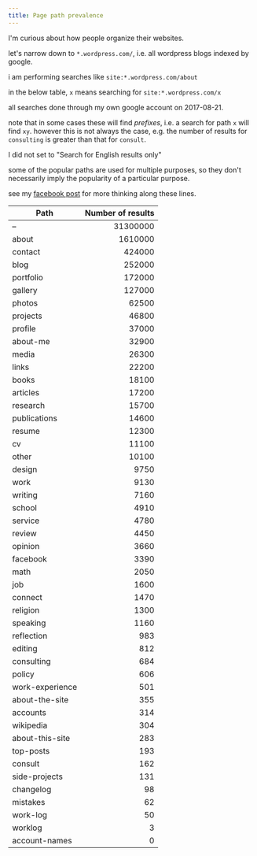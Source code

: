 ```yaml
---
title: Page path prevalence
---
```


I'm curious about how people organize their websites.

let's narrow down to `*.wordpress.com/`, i.e. all wordpress blogs indexed by
google.

i am performing searches like `site:*.wordpress.com/about`

in the below table, `x` means searching for `site:*.wordpress.com/x`

all searches done through my own google account on 2017-08-21.

note that in some cases these will find *prefixes*, i.e. a search for path `x`
will find `xy`. however this is not always the case, e.g. the number of results
for `consulting` is greater than that for `consult`.

I did not set to "Search for English results only"

some of the popular paths are used for multiple purposes, so they don't
necessarily imply the popularity of a particular purpose.

see my [facebook
post](https://www.facebook.com/riceissa/posts/1969878083291139) for more
thinking along these lines.

|Path|Number of results|
|----|----------------:|
|–|31300000|
|about|1610000|
|contact|424000|
|blog|252000|
|portfolio|172000|
|gallery|127000|
|photos|62500|
|projects|46800|
|profile|37000|
|about-me|32900|
|media|26300|
|links|22200|
|books|18100|
|articles|17200|
|research|15700|
|publications|14600|
|resume|12300|
|cv|11100|
|other|10100|
|design|9750|
|work|9130|
|writing|7160|
|school|4910|
|service|4780|
|review|4450|
|opinion|3660|
|facebook|3390|
|math|2050|
|job|1600|
|connect|1470|
|religion|1300|
|speaking|1160|
|reflection|983|
|editing|812|
|consulting|684|
|policy|606|
|work-experience|501|
|about-the-site|355|
|accounts|314|
|wikipedia|304|
|about-this-site|283|
|top-posts|193|
|consult|162|
|side-projects|131|
|changelog|98|
|mistakes|62|
|work-log|50|
|worklog|3|
|account-names|0|
